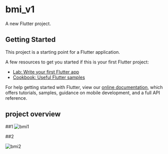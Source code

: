 # bmi_v1

A new Flutter project.

## Getting Started

This project is a starting point for a Flutter application.

A few resources to get you started if this is your first Flutter project:

- [Lab: Write your first Flutter app](https://flutter.dev/docs/get-started/codelab)
- [Cookbook: Useful Flutter samples](https://flutter.dev/docs/cookbook)

For help getting started with Flutter, view our
[online documentation](https://flutter.dev/docs), which offers tutorials,
samples, guidance on mobile development, and a full API reference.

## project overview

##1
![bmi1](https://user-images.githubusercontent.com/59228910/148976771-1e283226-6ce6-4cb9-8a86-ac8d32355905.jpeg)

##2

![bmi2](https://user-images.githubusercontent.com/59228910/148977050-840d4f0b-19a6-4954-9733-e51a65dbd30e.jpeg)
